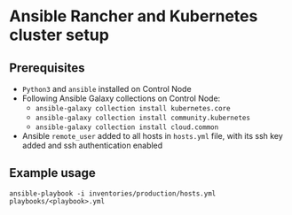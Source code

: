 # Ansible Rancher and Kubernetes cluster setup

## Prerequisites

- `Python3` and `ansible` installed on Control Node
- Following Ansible Galaxy collections on Control Node:
  - `ansible-galaxy collection install kubernetes.core`
  - `ansible-galaxy collection install community.kubernetes`
  - `ansible-galaxy collection install cloud.common`
- Ansible `remote_user` added to all hosts in `hosts.yml` file, with its ssh key added and ssh authentication enabled

## Example usage

`ansible-playbook -i inventories/production/hosts.yml playbooks/<playbook>.yml`
